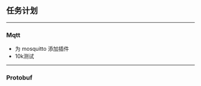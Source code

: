 ## 任务计划

-------------------------------
### Mqtt

* 为 mosquitto 添加插件
* 10k测试

-------------------------------
### Protobuf

